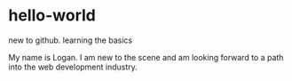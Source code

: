 hello-world
===========

new to github. learning the basics


My name is Logan. I am new to the scene and am looking forward to a path into the web development industry.
